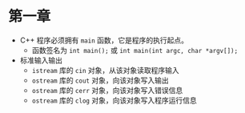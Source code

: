 # 第一章

- C++ 程序必须拥有 `main` 函数，它是程序的执行起点。
    - 函数签名为 `int main();` 或 `int main(int argc, char *argv[]);`
- 标准输入输出
    - `istream` 库的 `cin` 对象，从该对象读取程序输入
    - `ostream` 库的 `cout` 对象，向该对象写入输出
    - `ostream` 库的 `cerr` 对象，向该对象写入错误信息
    - `ostream` 库的 `clog` 对象，向该对象写入程序运行信息
